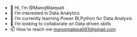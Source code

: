 - 👋 Hi, I’m @ManojMalepati
- 👀 I’m interested in Data Analytics
- 🌱 I’m currently learning Power BI,Python for Data Analysis
- 💞️ I’m looking to collaborate on Data driven skills
- 📫 How to reach me manojmalepati93@gmail.com

<!---
ManojMalepati/ManojMalepati is a ✨ special ✨ repository because its `README.md` (this file) appears on your GitHub profile.
You can click the Preview link to take a look at your changes.
--->


